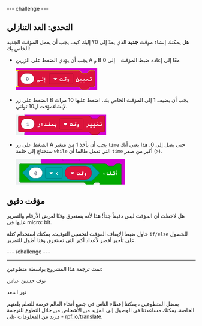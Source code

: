 --- challenge ---

## التحدي: العد التنازلي

هل يمكنك إنشاء موقت **جديد** الذي يعدّ إلى 0؟ إليك كيف يجب أن يعمل المؤقت الجديد الخاص بك:

+ يجب أن يؤدي الضغط على الزرين A و B معًا إلى إعادة ضبط المؤقت ` ` إلى 0
    
    ![لقطة الشاشة](images/clock-challenge-1.png)

+ الضغط على زر B يجب أن يضيف 1 إلى المؤقت الخاص بك. اضغط عليها 10 مرات لإنشاءمؤقت ل10 ثواني.
    
    ![لقطة الشاشة](images/clock-challenge-2.png)

+ الضغط على زر A يجب أن يأخذ 1 من متغير `time` حتى يصل إلى 0. هذا يعني أنك ستحتاج إلى حلقة `while` التي تعمل طالما أن `time` أكبر من صفر (`>`).
    
    ![لقطة الشاشة](images/clock-challenge-3.png)

## مؤقت دقيق

هل لاحظت أن المؤقت ليس دقيقاً جداً! هذا لأنه يستغرق وقتًا لعرض الأرقام والتمرير عليها في micro: bit.

حاول ضبط الإيقاف المؤقت لتحسين التوقيت. يمكنك استخدام كتلة `if/else` للحصول على تأخير أقصر لأعداد أكبر التي تستغرق وقتا أطول للتمرير.

--- /challenge ---


***
تمت ترجمة هذا المشروع بواسطة متطوعين:

نوف حسين عباس

نور اسعد

بفضل المتطوعين ، يمكننا إعطاء الناس في جميع أنحاء العالم فرصة للتعلم بلغتهم الخاصة. يمكنك مساعدتنا في الوصول إلى المزيد من الأشخاص من خلال التطوع للترجمة - مزيد من المعلومات على [rpf.io/translate](https://rpf.io/translate).
